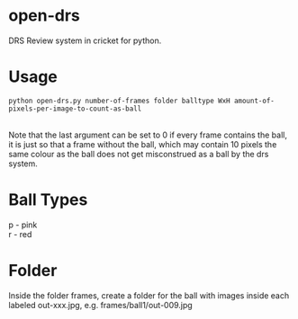 # open-drs
DRS Review system in cricket for python.

# Usage
```
python open-drs.py number-of-frames folder balltype WxH amount-of-pixels-per-image-to-count-as-ball
```
<br>
Note that the last argument can be set to 0 if every frame contains the ball, it is just so that a frame without the ball, which may contain 10 pixels the same colour as the ball does not get misconstrued as a ball by the drs system. <br>

# Ball Types
p - pink <br>
r - red <br>

# Folder
Inside the folder frames, create a folder for the ball with images inside each labeled out-xxx.jpg, e.g. frames/ball1/out-009.jpg
